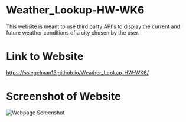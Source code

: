 # Weather_Lookup-HW-WK6

This website is meant to use third party API's to display the current and future weather conditions of a city chosen by the user.

# Link to Website

https://ssiegelman15.github.io/Weather_Lookup-HW-WK6/

# Screenshot of Website

![Webpage Screenshot](https://user-images.githubusercontent.com/70458726/160969455-0a3a87e3-f87e-404e-b731-4f6a0c73dc40.png)
